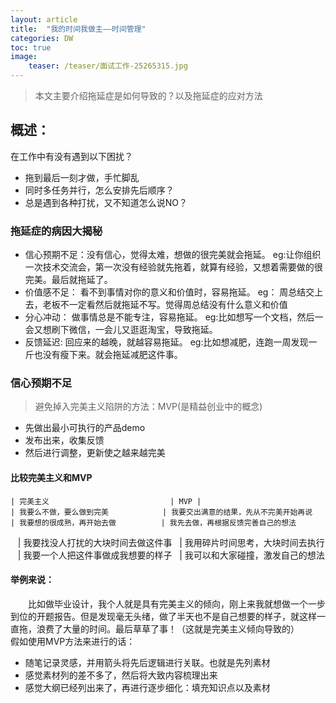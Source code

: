 ```yaml
---
layout: article
title:  "我的时间我做主——时间管理"
categories: DW
toc: true
image:
    teaser: /teaser/面试工作-25265315.jpg
---
```


> 本文主要介绍拖延症是如何导致的？以及拖延症的应对方法

## 概述：
在工作中有没有遇到以下困扰？
* 拖到最后一刻才做，手忙脚乱
* 同时多任务并行，怎么安排先后顺序？
* 总是遇到各种打扰，又不知道怎么说NO？

### 拖延症的病因大揭秘
* 信心预期不足：没有信心，觉得太难，想做的很完美就会拖延。  eg:让你组织一次技术交流会，第一次没有经验就先拖着，就算有经验，又想着需要做的很完美。最后就拖延了。
* 价值感不足： 看不到事情对你的意义和价值时，容易拖延。 eg： 周总结交上去，老板不一定看然后就拖延不写。觉得周总结没有什么意义和价值
* 分心冲动： 做事情总是不能专注，容易拖延。 eg:比如想写一个文档，然后一会又想刷下微信，一会儿又逛逛淘宝，导致拖延。
* 反馈延迟:  回应来的越晚，就越容易拖延。  eg:比如想减肥，连跑一周发现一斤也没有瘦下来。就会拖延减肥这件事。


### 信心预期不足
> 避免掉入完美主义陷阱的方法：MVP(是精益创业中的概念)

* 先做出最小可执行的产品demo
* 发布出来，收集反馈
* 然后进行调整，更新使之越来越完美

#### 比较完美主义和MVP

    | 完美主义                           | MVP | 
    | 我要么不做，要么做到完美            | 我要交出满意的结果，先从不完美开始再说
    | 我要想的很成熟，再开始去做          | 我先去做，再根据反馈完善自己的想法
    | 我要找没人打扰的大块时间去做这件事   | 我用碎片时间思考，大块时间去执行
    | 我要一个人把这件事做成我想要的样子   | 我可以和大家碰撞，激发自己的想法
    
 #### 举例来说：
 &emsp;&emsp;比如做毕业设计，我个人就是具有完美主义的倾向，刚上来我就想做一个一步到位的开题报告。但是发现毫无头绪，做了半天也不是自己想要的样子，就这样一直拖，浪费了大量的时间。最后草草了事！（这就是完美主义倾向导致的）
&emsp;&emsp;假如使用MVP方法来进行的话：

 * 随笔记录灵感，并用箭头将先后逻辑进行关联。也就是先列素材
 * 感觉素材列的差不多了，然后将大致内容梳理出来
 * 感觉大纲已经列出来了，再进行逐步细化：填充知识点以及素材
